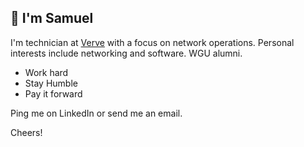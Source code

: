 ## 👋 I'm Samuel

I'm technician at [Verve](https://www.verveit.com/#) with a focus on network operations. Personal interests include networking and software. WGU alumni.

- Work hard
- Stay Humble
- Pay it forward

Ping me on LinkedIn or send me an email.

Cheers!
